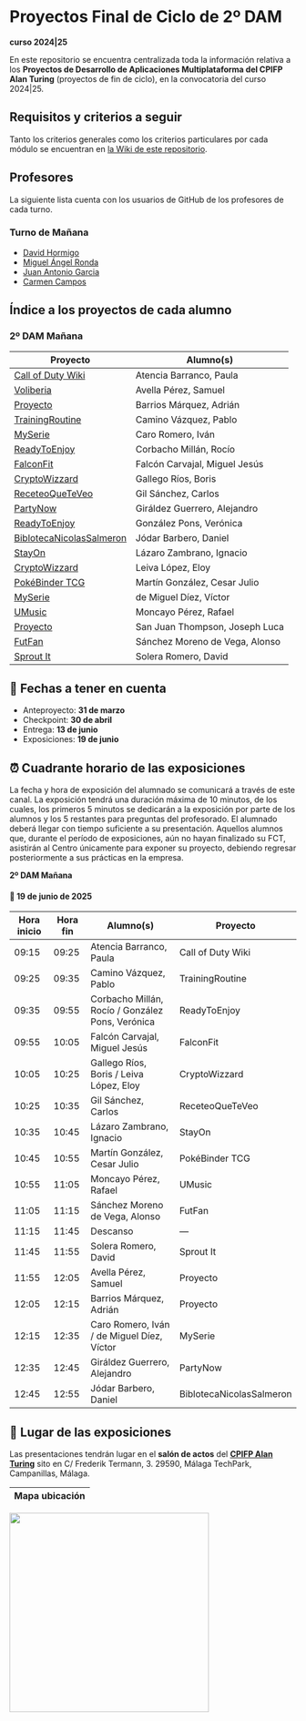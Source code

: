 # Proyectos Final de Ciclo de 2º DAM
**curso 2024|25**

En este repositorio se encuentra centralizada toda la información relativa a los **Proyectos de Desarrollo de Aplicaciones Multiplataforma del CPIFP Alan Turing** (proyectos de fin de ciclo), en la convocatoria del curso 2024|25.

## Requisitos y criterios a seguir

Tanto los criterios generales como los criterios particulares por cada módulo se encuentran en [la Wiki de este repositorio](https://github.com/CPIFPAlanTuring/2dam-tfc-2425/wiki).
## Profesores 
La siguiente lista cuenta con los usuarios de GitHub de los profesores de cada turno.
### Turno de Mañana
* [David Hormigo](https://github.com/DavidHormigoRamirez) 
* [Miguel Ángel Ronda](https://github.com/profemronda)
* [Juan Antonio Garcia](https://github.com/juanarrow)
* [Carmen Campos]()

## Índice a los proyectos de cada alumno

### 2º DAM Mañana

|Proyecto | Alumno(s)|
|-----------------------------------------------------------------------------------| ------------------------------|
| [Call of Duty Wiki](https://github.com/PaulaAtencia/TFG-CallofDuty)               | Atencia Barranco, Paula |
| [Voliberia](https://github.com/SamuelAvella/Voliberia_TFG.git)                     | Avella Pérez, Samuel |
| [Proyecto]()                                                                      | Barrios Márquez, Adrián |
| [TrainingRoutine](https://github.com/pablitocavaz04/TrainingRoutine-TFG)                                                                      | Camino Vázquez, Pablo |
| [MySerie](https://github.com/vdemi12/TFG-MySerie)                                                                      | Caro Romero, Iván |
| [ReadyToEnjoy](https://github.com/Veroonicagp/ReadyToEnjoyy)                                                                      | Corbacho Millán, Rocío |
| [FalconFit](https://github.com/FalconFit)                                         | Falcón Carvajal, Miguel Jesús |
| [CryptoWizzard](https://github.com/Boris027/CryptoWizzard-TFG)                         | Gallego Ríos, Boris |
| [ReceteoQueTeVeo](https://github.com/cgilsanchez/TFG-ReceteoQueTeVeo)                | Gil Sánchez, Carlos |
| [PartyNow](https://github.com/imal3xg/partynow-tfg)                               | Giráldez Guerrero, Alejandro |
| [ReadyToEnjoy](https://github.com/Veroonicagp/ReadyToEnjoyy)                                                                      | González Pons, Verónica |
| [BiblotecaNicolasSalmeron](https://github.com/DanielJoBar/BiblotecaNicolasSalmeron)                                                                      | Jódar Barbero, Daniel |
| [StayOn](https://github.com/IgnacioLazZam/stayon-tfg.git)                                                                      | Lázaro Zambrano, Ignacio |
| [CryptoWizzard](https://github.com/Boris027/CryptoWizzard-TFG)                         | Leiva López, Eloy |
| [PokéBinder TCG](https://github.com/cesarjulio19/pokebindertcg-tfg)                                                                      | Martín González, Cesar Julio |
| [MySerie](https://github.com/vdemi12/TFG-MySerie)                                                                      | de Miguel Díez, Víctor |
| [UMusic](https://github.com/Rafamp34/UMusic_TFG)                                                                      | Moncayo Pérez, Rafael |
| [Proyecto]()                                                                      | San Juan Thompson, Joseph Luca |
| [FutFan](https://github.com/AlonsoSMdV/FutFan_tfg)                                                                      | Sánchez Moreno de Vega, Alonso |
| [Sprout It](https://github.com/DavidSoleraRomero/sprout-it-tfg)                    | Solera Romero, David |



## 📝 Fechas a tener en cuenta
* Anteproyecto: **31 de marzo**
* Checkpoint:  **30 de abril**
* Entrega: **13 de junio**
* Exposiciones: **19 de junio** 

## ⏰ Cuadrante horario de las exposiciones

La fecha y hora de exposición del alumnado se comunicará a través de este canal. La exposición tendrá una duración máxima de 10 minutos, de los cuales, los primeros 5 minutos se dedicarán a la exposición por parte de los alumnos y los 5 restantes para preguntas del profesorado. El alumnado deberá llegar con tiempo suficiente a su presentación. Aquellos alumnos que, durante el período de exposiciones, aún no hayan finalizado su FCT, asistirán al Centro únicamente para exponer su proyecto, debiendo regresar posteriormente a sus prácticas en la empresa.

**2º DAM Mañana**
#### :calendar: 19 de junio de 2025

| Hora inicio | Hora fin | Alumno(s)                         | Proyecto               |
|-------------|----------|-----------------------------------|------------------------|
| 09:15       | 09:25    | Atencia Barranco, Paula           | Call of Duty Wiki      |
| 09:25       | 09:35    | Camino Vázquez, Pablo             | TrainingRoutine        |
| 09:35       | 09:55    | Corbacho Millán, Rocío / González Pons, Verónica | ReadyToEnjoy |
| 09:55       | 10:05    | Falcón Carvajal, Miguel Jesús     | FalconFit              |
| 10:05       | 10:25    | Gallego Ríos, Boris / Leiva López, Eloy | CryptoWizzard   |
| 10:25       | 10:35    | Gil Sánchez, Carlos               | ReceteoQueTeVeo        |
| 10:35       | 10:45    | Lázaro Zambrano, Ignacio          | StayOn                 |
| 10:45       | 10:55    | Martín González, Cesar Julio      | PokéBinder TCG         |
| 10:55       | 11:05    | Moncayo Pérez, Rafael             | UMusic                 |
| 11:05       | 11:15    | Sánchez Moreno de Vega, Alonso    | FutFan                 |
| 11:15       | 11:45    | Descanso                          | —                      |
| 11:45       | 11:55    | Solera Romero, David              | Sprout It              |
| 11:55       | 12:05    | Avella Pérez, Samuel              | Proyecto               |
| 12:05       | 12:15    | Barrios Márquez, Adrián           | Proyecto               |
| 12:15       | 12:35    | Caro Romero, Iván / de Miguel Díez, Víctor | MySerie    |
| 12:35       | 12:45    | Giráldez Guerrero, Alejandro      | PartyNow               |
| 12:45       | 12:55    | Jódar Barbero, Daniel             | BiblotecaNicolasSalmeron               |





## :school: Lugar de las exposiciones

Las presentaciones tendrán lugar en el **salón de actos** del [**CPIFP Alan Turing**](https://maps.app.goo.gl/JThz6bDRVpknfbNh7) sito en C/ Frederik Termann, 3. 29590, Málaga TechPark, Campanillas, Málaga.

Mapa ubicación             | 
:-------------------------:|
<a href="https://maps.app.goo.gl/JThz6bDRVpknfbNh7" target="_blank"><img src="https://github.com/CPIFPAlanTuring/2daw-tfc-2324/blob/main/CPIFP_mapa_ubicación.png" width="350" /></a> 
